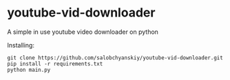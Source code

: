 # youtube-vid-downloader
A simple in use youtube video downloader on python


Installing:
```
git clone https://github.com/salobchyanskiy/youtube-vid-downloader.git
pip install -r requirements.txt
python main.py
```
